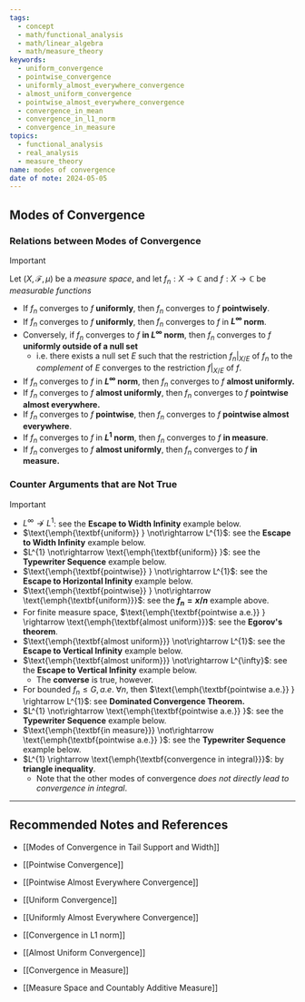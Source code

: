 ```yaml
---
tags:
  - concept
  - math/functional_analysis
  - math/linear_algebra
  - math/measure_theory
keywords:
  - uniform_convergence
  - pointwise_convergence
  - uniformly_almost_everywhere_convergence
  - almost_uniform_convergence
  - pointwise_almost_everywhere_convergence
  - convergence_in_mean
  - convergence_in_l1_norm
  - convergence_in_measure
topics:
  - functional_analysis
  - real_analysis
  - measure_theory
name: modes of convergence
date of note: 2024-05-05
---
```


## Modes of Convergence


### Relations between Modes of Convergence

>[!important]
 >Let $(X, \mathscr{F}, \mu)$ be a *measure space*, and let $f_n : X \rightarrow \mathbb{C}$ and $f : X \rightarrow \mathbb{C}$ be *measurable functions*
> 
> - If $f_n$ converges to $f$ **uniformly**, then $f_n$ converges to $f$ **pointwisely**.
> - If $f_n$ converges to $f$ **uniformly**, then $f_n$ converges to $f$ in **$L^\infty$ norm**. 
> - Conversely, if $f_n$ converges to $f$ **in $L^\infty$ norm**, then $f_n$ converges to $f$ **uniformly outside of a null set** 
> 	- i.e. there exists a null set $E$ such that the restriction $f_n\left|_{X/E}\right.$ of $f_n$ to the *complement* of $E$ converges to the restriction $f\left|_{X/E}\right.$ of $f$.
> - If $f_n$ converges to $f$ in **$L^\infty$ norm**, then $f_n$ converges to $f$ **almost uniformly.**
> - If $f_n$ converges to $f$ **almost uniformly**, then $f_n$ converges to $f$ **pointwise almost everywhere.**
> - If $f_n$ converges to $f$ **pointwise**, then $f_n$ converges to $f$ **pointwise almost everywhere**.
> - If $f_n$ converges to $f$ in **$L^1$ norm**, then $f_n$ converges to $f$ **in measure**.
> - If $f_n$ converges to $f$ **almost uniformly**, then $f_n$ converges to $f$ **in measure.**


### Counter Arguments that are Not True

>[!important]
> - $L^{\infty} \not\rightarrow L^{1}$: see the **Escape to Width Infinity** example below.
> - $\text{\emph{\textbf{uniform}} } \not\rightarrow L^{1}$: see the **Escape to Width Infinity** example below.
> - $L^{1}  \not\rightarrow \text{\emph{\textbf{uniform}} }$: see the **Typewriter Sequence** example below.
> - $\text{\emph{\textbf{pointwise}} } \not\rightarrow L^{1}$: see the **Escape to Horizontal Infinity** example below.
> - $\text{\emph{\textbf{pointwise}} } \not\rightarrow \text{\emph{\textbf{uniform}}}$: see the **$f_n = x/n$** example above.
> - For finite measure space, $\text{\emph{\textbf{pointwise a.e.}} } \rightarrow \text{\emph{\textbf{almost uniform}}}$: see the **Egorov's theorem**.
> - $\text{\emph{\textbf{almost uniform}}}  \not\rightarrow L^{1}$: see the **Escape to Vertical Infinity** example below.
> - $\text{\emph{\textbf{almost uniform}}}  \not\rightarrow L^{\infty}$: see the **Escape to Vertical Infinity** example below. 
> 	- The **converse** is true, however.
> - For bounded $f_n \le G, a.e.\; \forall n$, then $\text{\emph{\textbf{pointwise a.e.}} } \rightarrow L^{1}$: see **Dominated Convergence Theorem.** 
> - $L^{1}  \not\rightarrow \text{\emph{\textbf{pointwise a.e.}} }$: see the **Typewriter Sequence** example below.
> - $\text{\emph{\textbf{in measure}}} \not\rightarrow \text{\emph{\textbf{pointwise a.e.}} }$: see the **Typewriter Sequence** example below.
> - $L^{1}  \rightarrow \text{\emph{\textbf{convergence in integral}}}$:  by **triangle inequality**. 
> 	- Note that the other modes of convergence *does not directly lead to convergence in integral*.




-----------
##  Recommended Notes and References

- [[Modes of Convergence in Tail Support and Width]]

- [[Pointwise Convergence]]
- [[Pointwise Almost Everywhere Convergence]]
- [[Uniform Convergence]]
- [[Uniformly Almost Everywhere Convergence]]
- [[Convergence in L1 norm]]
- [[Almost Uniform Convergence]]
- [[Convergence in Measure]]
  
- [[Measure Space and Countably Additive Measure]]